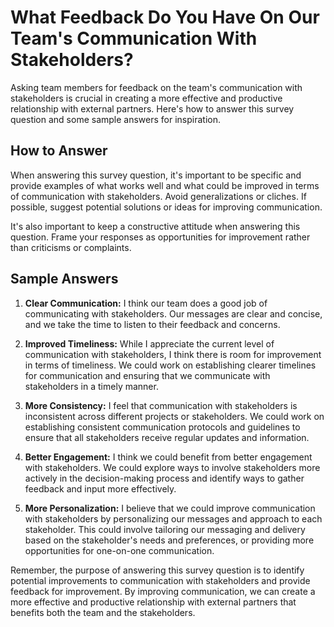 What Feedback Do You Have On Our Team's Communication With Stakeholders?
===============================================================================================

Asking team members for feedback on the team's communication with stakeholders is crucial in creating a more effective and productive relationship with external partners. Here's how to answer this survey question and some sample answers for inspiration.

How to Answer
-------------

When answering this survey question, it's important to be specific and provide examples of what works well and what could be improved in terms of communication with stakeholders. Avoid generalizations or cliches. If possible, suggest potential solutions or ideas for improving communication.

It's also important to keep a constructive attitude when answering this question. Frame your responses as opportunities for improvement rather than criticisms or complaints.

Sample Answers
--------------

1. **Clear Communication:** I think our team does a good job of communicating with stakeholders. Our messages are clear and concise, and we take the time to listen to their feedback and concerns.

2. **Improved Timeliness:** While I appreciate the current level of communication with stakeholders, I think there is room for improvement in terms of timeliness. We could work on establishing clearer timelines for communication and ensuring that we communicate with stakeholders in a timely manner.

3. **More Consistency:** I feel that communication with stakeholders is inconsistent across different projects or stakeholders. We could work on establishing consistent communication protocols and guidelines to ensure that all stakeholders receive regular updates and information.

4. **Better Engagement:** I think we could benefit from better engagement with stakeholders. We could explore ways to involve stakeholders more actively in the decision-making process and identify ways to gather feedback and input more effectively.

5. **More Personalization:** I believe that we could improve communication with stakeholders by personalizing our messages and approach to each stakeholder. This could involve tailoring our messaging and delivery based on the stakeholder's needs and preferences, or providing more opportunities for one-on-one communication.

Remember, the purpose of answering this survey question is to identify potential improvements to communication with stakeholders and provide feedback for improvement. By improving communication, we can create a more effective and productive relationship with external partners that benefits both the team and the stakeholders.
